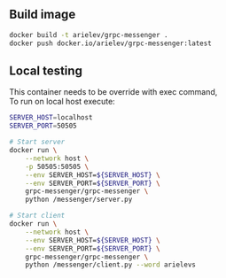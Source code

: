 
## Build image
```bash
docker build -t arielev/grpc-messenger .
docker push docker.io/arielev/grpc-messenger:latest
```


## Local testing
This container needs to be override with exec command,  
To run on local host execute:
```bash
SERVER_HOST=localhost
SERVER_PORT=50505

# Start server
docker run \
    --network host \
    -p 50505:50505 \
    --env SERVER_HOST=${SERVER_HOST} \
    --env SERVER_PORT=${SERVER_PORT} \
    grpc-messenger/grpc-messenger \
    python /messenger/server.py

# Start client
docker run \
    --network host \
    --env SERVER_HOST=${SERVER_HOST} \
    --env SERVER_PORT=${SERVER_PORT} \
    grpc-messenger/grpc-messenger \
    python /messenger/client.py --word arielevs
```
